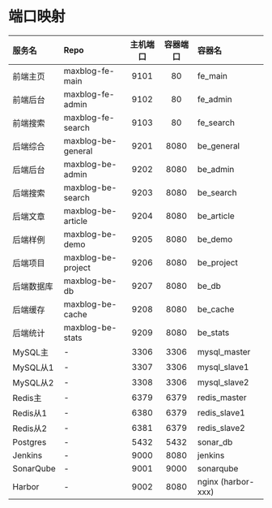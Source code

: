 # 端口映射

| 服务名       | Repo               | 主机端口 | 容器端口 | 容器名                |
|:----------|:-------------------|:----:|:----:|:-------------------|
| 前端主页      | maxblog-fe-main    | 9101 |  80  | fe_main            |
| 前端后台      | maxblog-fe-admin   | 9102 |  80  | fe_admin           |
| 前端搜索      | maxblog-fe-search  | 9103 |  80  | fe_search          |
| 后端综合      | maxblog-be-general | 9201 | 8080 | be_general         |
| 后端后台      | maxblog-be-admin   | 9202 | 8080 | be_admin           |
| 后端搜索      | maxblog-be-search  | 9203 | 8080 | be_search          |
| 后端文章      | maxblog-be-article | 9204 | 8080 | be_article         |
| 后端样例      | maxblog-be-demo    | 9205 | 8080 | be_demo            |
| 后端项目      | maxblog-be-project | 9206 | 8080 | be_project         |
| 后端数据库     | maxblog-be-db      | 9207 | 8080 | be_db              |
| 后端缓存      | maxblog-be-cache   | 9208 | 8080 | be_cache           |
| 后端统计      | maxblog-be-stats   | 9209 | 8080 | be_stats           |
| MySQL主    | -                  | 3306 | 3306 | mysql_master       |
| MySQL从1   | -                  | 3307 | 3306 | mysql_slave1       |
| MySQL从2   | -                  | 3308 | 3306 | mysql_slave2       |
| Redis主    | -                  | 6379 | 6379 | redis_master       |
| Redis从1   | -                  | 6380 | 6379 | redis_slave1       |
| Redis从2   | -                  | 6381 | 6379 | redis_slave2       |
| Postgres  | -                  | 5432 | 5432 | sonar_db           |
| Jenkins   | -                  | 9000 | 8080 | jenkins            |
| SonarQube | -                  | 9001 | 9000 | sonarqube          |
| Harbor    | -                  | 9002 | 8080 | nginx (harbor-xxx) |
